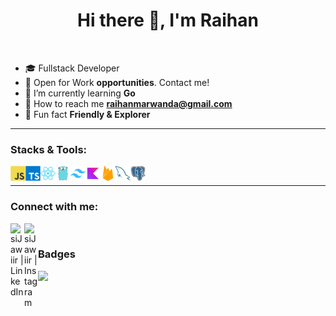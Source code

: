 <h1 align=center>Hi there 👋, I'm Raihan</h1>

<br />

- 🎓 Fullstack Developer
- 🔎 Open for Work **opportunities**. Contact me!
- 🌱 I’m currently learning **Go**
- 📧 How to reach me **raihanmarwanda@gmail.com**
- 🎉 Fun fact **Friendly & Explorer**

<hr />

### Stacks & Tools:
[<img align="left" alt="javascript" width="24px" src="https://raw.githubusercontent.com/devicons/devicon/master/icons/javascript/javascript-original.svg" />][javascript]
[<img align="left" alt="javascript" width="24px" src="https://raw.githubusercontent.com/devicons/devicon/master/icons/typescript/typescript-original.svg" />][typescript]
[<img align="left" alt="reactjs" width="24px" src="https://raw.githubusercontent.com/devicons/devicon/master/icons/react/react-original.svg" />][reactjs]
[<img align="left" alt="reactjs" width="24px" src="https://raw.githubusercontent.com/devicons/devicon/master/icons/go/go-original.svg" />][go]
[<img align="left" alt="tailwindcss" width="24px" src="https://raw.githubusercontent.com/devicons/devicon/master/icons/tailwindcss/tailwindcss-original.svg" />][tailwind]
[<img align="left" alt="kotlin" width="24px" src="https://raw.githubusercontent.com/devicons/devicon/master/icons/kotlin/kotlin-original.svg" />][kotlin]
[<img align="left" alt="firebase" width="24px" src="https://raw.githubusercontent.com/devicons/devicon/master/icons/firebase/firebase-plain.svg" />][firebase]
[<img align="left" alt="mysql" width="24px" src="https://raw.githubusercontent.com/devicons/devicon/master/icons/mysql/mysql-original.svg" />][mysql]
[<img align="left" alt="mysql" width="24px" src="https://raw.githubusercontent.com/devicons/devicon/master/icons/postgresql/postgresql-original.svg" />][postgresql]

[javascript]: https://www.javascript.com/
[typescript]: https://www.typescriptlang.org/
[reactjs]: https://reactjs.org/
[go]: https://go.dev/
[tailwind]: https://tailwindcss.com/
[kotlin]: https://kotlinlang.org/
[firebase]: https://firebase.google.com/
[mysql]: https://www.mysql.com/
[postgresql]: https://www.postgresql.org/

<br />
<hr />

### Connect with me:
[<img align="left" alt="siJawiir | LinkedIn" width="22px" src="https://www.vectorlogo.zone/logos/linkedin/linkedin-tile.svg" />][linkedin]
[<img align="left" alt="siJawiir | Instagram" width="22px" src="https://www.vectorlogo.zone/logos/instagram/instagram-icon.svg" />][instagram]

[linkedin]: https://www.linkedin.com/in/raihanmarwanda/
[instagram]: https://www.instagram.com/raihanmarwanda/

<br />

### Badges
![](https://komarev.com/ghpvc/?username=siJawiir)

<!--
**siJawiir/siJawiir** is a ✨ _special_ ✨ repository because its `README.md` (this file) appears on your GitHub profile.

Here are some ideas to get you started:

- 🔭 I’m currently working on ...
- 🌱 I’m currently learning ...
- 👯 I’m looking to collaborate on ...
- 🤔 I’m looking for help with ...
- 💬 Ask me about ...
- 📫 How to reach me: ...
- 😄 Pronouns: ...
- ⚡ Fun fact: ...
-->
